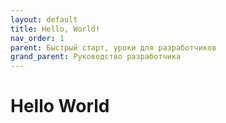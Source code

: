 ```yaml
---
layout: default
title: Hello, World!
nav_order: 1
parent: Быстрый старт, уроки для разработчиков
grand_parent: Руководство разработчика
---
```


# Hello World

